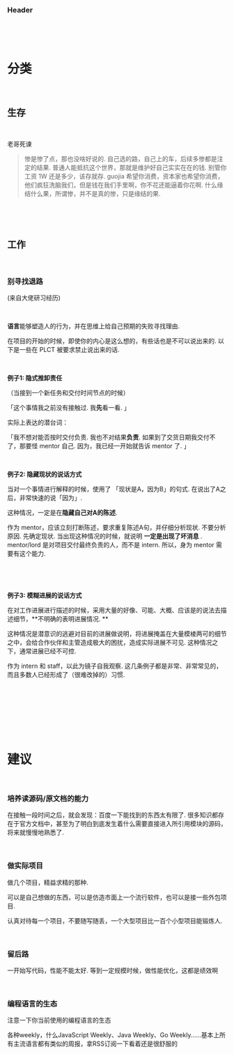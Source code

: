‍

### Header

‍

‍

# 分类

‍

## 生存

‍

老哥死谏

> 惨是惨了点，那也没啥好说的. 自己选的路，自己上的车，后续多惨都是注定的结果. 普通人能抵抗这个世界，那就是维护好自己实实在在的钱. 别管你工资 1W 还是多少，该存就存. guojia 希望你消费，资本家也希望你消费，他们疯狂洗脑我们，但是钱在我们手里啊，你不花还能逼着你花啊. 什么缘结什么果，所谓惨，并不是真的惨，只是缘结的果.

‍

‍

## 工作

‍

### 别寻找退路

(来自大佬研习经历)

‍

**语言**能够塑造人的行为，并在思维上给自己预期的失败寻找理由. 

在项目的开始的时候，即使你的内心是这么想的，有些话也是不可以说出来的. 以下是一些在 PLCT 被要求禁止说出来的话. 

‍

**例子1: 隐式推卸责任**

（当接到一个新任务和交付时间节点的时候）

「这个事情我之前没有接触过. 我**先**看一看. 」

实际上表达的潜台词：

「我不想对能否按时交付负责. 我也不对结果**负责**. 如果到了交货日期我交付不了，那要怪 mentor 自己. 因为，我已经一开始就告诉 mentor 了. 」

‍

**例子2: 隐藏现状的说话方式**

当对一个事情进行解释的时候，使用了 「现状是A，因为B」的句式. 在说出了A之后，非常快速的说「因为」. 

这种情况，一定是在**隐藏自己对A的陈述**. 

作为 mentor，应该立刻打断陈述，要求重复陈述A句，并仔细分析现状. 不要分析原因. 先确定现状. 当出现这种情况的时候，就说明 **一定是出现了坏消息** .  mentor/lord 是对项目交付最终负责的人，而不是 intern.  所以，身为 mentor 需要有这个能力. 

‍

‍

**例子3: 模糊进展的说话方式**

在对工作进展进行描述的时候，采用大量的好像、可能、大概、应该是的说法去描述细节，**不明确的表明进展情况. **

这种情况是潜意识的逃避对目前的进展做说明，将进展掩盖在大量模棱两可的细节之中，会给合作伙伴和主管造成极大的困扰，造成实际进展不可见.  这种情况之下，通常进展已经不可控. 

作为 intern 和 staff，以此为镜子自我观察. 这几条例子都是非常、非常常见的，而且多数人已经形成了（很难改掉的）习惯. 

‍

‍

‍

‍

# 建议

‍

### 培养读源码/原文档的能力

在接触一段时间之后，就会发现：百度一下能找到的东西太有限了. 很多知识都存在于官方文档中，甚至为了明白到底发生着什么需要直接进入所引用模块的源码，将来就慢慢地熟悉了. 

‍

### 做实际项目

做几个项目，精益求精的那种. 

可以是自己想做的东西，可以是仿造市面上一个流行软件，也可以是接一些外包项目. 

认真对待每一个项目，不要随写随丢，一个大型项目比一百个小型项目能锻炼人. 

‍

### 留后路

一开始写代码，性能不能太好.  等到一定规模时候，做性能优化，这都是绩效啊

‍

### 编程语言的生态

注意一下你当前使用的编程语言的生态

各种weekly，什么JavaScript Weekly、Java Weekly、Go Weekly……基本上所有主流语言都有类似的周报，拿RSS订阅一下看着还是很舒服的

‍
